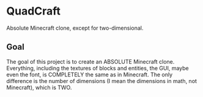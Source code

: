 # QuadCraft

Absolute Minecraft clone, except for two-dimensional.

## Goal

The goal of this project is to create an ABSOLUTE Minecraft clone. Everything, including the textures of blocks and entities, the GUI, maybe even the font, is COMPLETELY the same as in Minecraft. The only difference is the number of dimensions (I mean the dimensions in math, not Minecraft), which is TWO.
